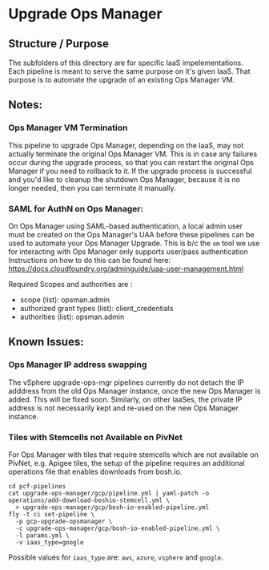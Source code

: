 # Upgrade Ops Manager

## Structure / Purpose
The subfolders of this directory are for specific IaaS impelementations. 
Each pipeline is meant to serve the same purpose on it's given IaaS. That
purpose is to automate the upgrade of an existing Ops Manager VM.

## Notes:

### Ops Manager VM Termination
This pipeline to upgrade Ops Manager, depending on the IaaS, may not actually terminate the original Ops Manager VM. This is in case any failures occur during the upgrade process, so that you can restart the original Ops Manager if you need to rollback to it. If the upgrade process is successful and you'd like to cleanup the shutdown Ops Manager, because it is no longer needed, then you can terminate it manually.

### SAML for AuthN on Ops Manager:
On Ops Manager using SAML-based authentication, 
a local admin user must be created on the Ops Manager's UAA before these pipelines
can be used to automate your Ops Manager Upgrade. This is b/c the `om` tool
we use for interacting with Ops Manager only supports user/pass authentication
Instructions on how to do this can be found here:
https://docs.cloudfoundry.org/adminguide/uaa-user-management.html

Required Scopes and authorities are :
- scope (list):  opsman.admin
- authorized grant types (list):  client_credentials
- authorities (list):  opsman.admin

## Known Issues:

### Ops Manager IP address swapping
The vSphere upgrade-ops-mgr pipelines currently do not detach the IP adddress from the old Ops Manager instance, once the new Ops Manager is added. This will be fixed soon. Similarly, on other IaaSes, the private IP address is not necessarily kept and re-used on the new Ops Manager instance.

### Tiles with Stemcells not Available on PivNet
For Ops Manager with tiles that require stemcells which are not available on PivNet, e.g. Apigee tiles, the setup of the pipeline requires an additional operations file that enables downloads from bosh.io.

```
cd pcf-pipelines
cat upgrade-ops-manager/gcp/pipeline.yml | yaml-patch -o operations/add-download-boshio-stemcell.yml \
  > upgrade-ops-manager/gcp/bosh-io-enabled-pipeline.yml
fly -t ci set-pipeline \
  -p gcp-upgrade-opsmanager \
  -c upgrade-ops-manager/gcp/bosh-io-enabled-pipeline.yml \
  -l params.yml \
  -v iaas_type=google
```
Possible values for `iaas_type` are: `aws`, `azure`, `vsphere` and `google`.
